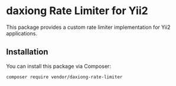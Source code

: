 # daxiong Rate Limiter for Yii2

This package provides a custom rate limiter implementation for Yii2 applications.

## Installation

You can install this package via Composer:

```bash
composer require vendor/daxiong-rate-limiter

